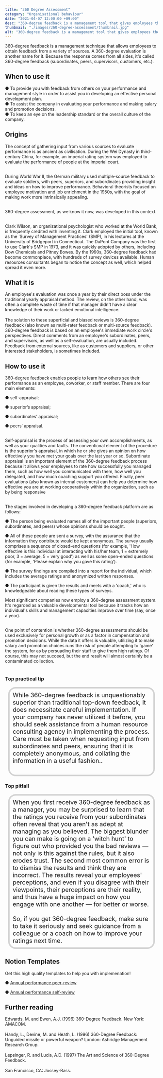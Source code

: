 ```yaml
---
title: "360 Degree Assessment"
category: "Organisational behaviour"
date: "2021-04-07 12:00:00 +09:00"
desc: "360-degree feedback is a management tool that gives employees the opportunity to receive feedback from multiple sources"
thumbnail: "./images/360-degree-assessment/thumbnail.jpg"
alt: "360-degree feedback is a management tool that gives employees the opportunity to receive feedback from multiple sources."
---
```



360-degree feedback is a management technique that allows employees to obtain feedback from a variety of sources. A 360-degree evaluation is another name for it. Because the response comes from all sides, it's called 360-degree feedback (subordinates, peers, supervisors, customers, etc.).

## When to use it


● To provide you with feedback from others on your performance and management style in order to assist you in developing an effective personal development plan. <br>
● To assist the company in evaluating your performance and making salary and promotion decisions.
<br>
● To keep an eye on the leadership standard or the overall culture of the company.
<br>

## Origins

The concept of gathering input from various sources to evaluate performance is as ancient as civilisation. During the Wei Dynasty in third-century China, for example, an imperial rating system was employed to evaluate the performance of people at the imperial court.<br><br>

During World War II, the German military used multiple-source feedback to evaluate soldiers, with peers, superiors, and subordinates providing insight and ideas on how to improve performance. Behavioral theorists focused on employee motivation and job enrichment in the 1950s, with the goal of making work more intrinsically appealing.<br><br>

360-degree assessment, as we know it now, was developed in this context.<br><br>


Clark Wilson, an organizational psychologist who worked at the World Bank, is frequently credited with inventing it. Clark employed the initial tool, known as the 'Survey of Management Practices' (SMP), in his lectures at the University of Bridgeport in Connecticut. The DuPont Company was the first to use Clark's SMP in 1973, and it was quickly adopted by others, including Dow Chemicals and Pitney Bowes. By the 1990s, 360-degree feedback had become commonplace, with hundreds of survey devices available. Human resources consultants began to notice the concept as well, which helped spread it even more. <br>

## What it is
An employee's evaluation was once a year by their direct boss under the traditional yearly appraisal method. The review, on the other hand, was often a complete waste of time if that manager didn't have a clear knowledge of their work or lacked emotional intelligence.<br> <br>
The solution to these superficial and biased reviews is 360-degree feedback (also known as multi-rater feedback or multi-source feedback). 360-degree feedback is based on an employee's immediate work circle's perspectives. Direct comments from an employee's subordinates, peers, and supervisors, as well as a self-evaluation, are usually included. Feedback from external sources, like as customers and suppliers, or other interested stakeholders, is sometimes included. <br>

## How to use it
360-degree feedback enables people to learn how others see their performance as an employee, coworker, or staff member. There are four main elements:

● self-appraisal;

● superior’s appraisal;

● subordinates’ appraisal;

● peers’ appraisal.<br><br>

Self-appraisal is the process of assessing your own accomplishments, as well as your qualities and faults. The conventional element of the procedure is the superior's appraisal, in which he or she gives an opinion on how effectively you have met your goals over the last year or so. Subordinate appraisal is an important element of the 360-degree feedback process because it allows your employees to rate how successfully you managed them, such as how well you communicated with them, how well you delegated, and how much coaching support you offered. Finally, peer evaluations (also known as internal customers) can help you determine how effective you are at working cooperatively within the organization, such as by being responsive<br> <br>

The stages involved in developing a 360-degree feedback platform are as follows:

● The person being evaluated names all of the important people (superiors, subordinates, and peers) whose opinions should be sought.

● All of these people are sent a survey, with the assurance that the information they contribute would be kept anonymous. The survey usually comprises a sequence of closed-end questions (for example, 'How effective is this individual at interacting with his/her team, 1 = extremely poor, 3 = average, 5 = very good') as well as some open-ended questions (for example, 'Please explain why you gave this rating').

● The survey findings are compiled into a report for the individual, which includes the average ratings and anonymized written responses.

● The participant is given the results and meets with a 'coach,' who is knowledgeable about reading these types of surveys.


Most significant companies now employ a 360-degree assessment system. It's regarded as a valuable developmental tool because it tracks how an individual's skills and management capacities improve over time (say, once a year).<br> <br>

One point of contention is whether 360-degree assessments should be used exclusively for personal growth or as a factor in compensation and promotion decisions. While the data it offers is valuable, utilizing it to make salary and promotion choices runs the risk of people attempting to 'game' the system, for as by persuading their staff to give them high ratings. Of course, this may not succeed, but the end result will almost certainly be a contaminated collection.<br> <br>

### Top practical tip
<div style="background:transparent;
            border-radius: 25px; 
            font-size: 20px; 
            padding: 10px; 
            border: 5px solid lightgray; 
            margin: 10px;">While 360-degree feedback is unquestionably superior than traditional top-down feedback, it does necessitate careful implementation. If your company has never utilized it before, you should seek assistance from a human resource consulting agency in implementing the process. Care must be taken when requesting input from subordinates and peers, ensuring that it is completely anonymous, and collating the information in a useful fashion..<br><br></div>

### Top pitfall
<div style="background:transparent;
            border-radius: 25px; 
            font-size: 20px; 
            padding: 10px; 
            border: 5px solid lightgray; 
            margin: 10px;">When you first receive 360-degree feedback as a manager, you may be surprised to learn that the ratings you receive from your subordinates often reveal that you aren't as adept at managing as you believed. The biggest blunder you can make is going on a 'witch hunt' to figure out who provided you the bad reviews — not only is this against the rules, but it also erodes trust. The second most common error is to dismiss the results and think they are incorrect. The results reveal your employees' perceptions, and even if you disagree with their viewpoints, their perceptions are their reality, and thus have a huge impact on how you engage with one another — for better or worse.<br><br>
So, if you get 360-degree feedback, make sure to take it seriously and seek guidance from a colleague or a coach on how to improve your ratings next time. <br></div>

## Notion Templates
Get this high quality templates to help you with implemenation!

● [Annual performance peer-review](https://keymodels.gumroad.com/l/360-degree-feedback)

● [Annual performance self-review](https://keymodels.gumroad.com/l/360-degree-assessment)

## Further reading
Edwards, M. and Ewen, A.J. (1996) 360-Degree Feedback. New York: AMACOM.<br><br>
Handy, L., Devine, M. and Heath, L. (1996) 360-Degree Feedback: Unguided missile or powerful weapon? London: Ashridge Management Research Group.<br><br>
Lepsinger, R. and Lucia, A.D. (1997) The Art and Science of 360-Degree Feedback.<br><br>
San Francisco, CA: Jossey-Bass.<br><br>